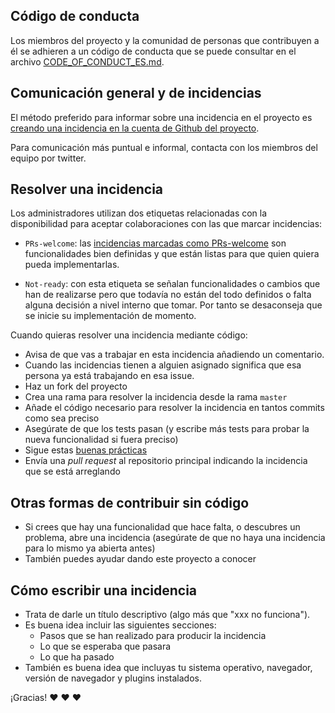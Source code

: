 ## Código de conducta

Los miembros del proyecto y la comunidad de personas que contribuyen a él se adhieren a un código de conducta que se puede consultar en el archivo [CODE_OF_CONDUCT_ES.md](CODE_OF_CONDUCT_ES.md).

## Comunicación general y de incidencias

El método preferido para informar sobre una incidencia en el proyecto es [creando una incidencia en la cuenta de Github del proyecto](https://github.com/ConcelloCoruna/consul/issues/new).

Para comunicación más puntual e informal, contacta con los miembros del equipo por twitter.

## Resolver una incidencia

Los administradores utilizan dos etiquetas relacionadas con la disponibilidad para aceptar colaboraciones con las que marcar incidencias:

* `PRs-welcome`: las [incidencias marcadas como PRs-welcome](https://github.com/ConcelloCoruna/consul/labels/PRs-welcome) son funcionalidades bien definidas y que están listas para que quien quiera pueda implementarlas.

* `Not-ready`: con esta etiqueta se señalan funcionalidades o cambios que han de realizarse pero que todavía no están del todo definidos o falta alguna decisión a nivel interno que tomar. Por tanto se desaconseja que se inicie su implementación de momento.

Cuando quieras resolver una incidencia mediante código:

* Avisa de que vas a trabajar en esta incidencia añadiendo un comentario.
* Cuando las incidencias tienen a alguien asignado significa que esa persona ya está trabajando en esa issue.
* Haz un fork del proyecto
* Crea una rama para resolver la incidencia desde la rama `master`
* Añade el código necesario para resolver la incidencia en tantos commits como sea preciso
* Asegúrate de que los tests pasan (y escribe más tests para probar la nueva funcionalidad si fuera preciso)
* Sigue estas [buenas prácticas](https://github.com/styleguide/ruby)
* Envía una *pull request* al repositorio principal indicando la incidencia que se está arreglando

## Otras formas de contribuir sin código

* Si crees que hay una funcionalidad que hace falta, o descubres un problema, abre una incidencia (asegúrate de que
  no haya una incidencia para lo mismo ya abierta antes)
* También puedes ayudar dando este proyecto a conocer

## Cómo escribir una incidencia

* Trata de darle un título descriptivo (algo más que "xxx no funciona").
* Es buena idea incluir las siguientes secciones:
  * Pasos que se han realizado para producir la incidencia
  * Lo que se esperaba que pasara
  * Lo que ha pasado
* También es buena idea que incluyas tu sistema operativo, navegador, versión de navegador y plugins instalados.

¡Gracias! :heart: :heart: :heart:
